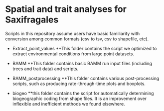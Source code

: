 # Spatial and trait analyses for Saxifragales
Scripts in this repository assume users have basic familiarity with conversion among common formats (csv to tsv, csv to shapefile, etc).

* Extract_point_values
**This folder contains the script we optimized to extract environmental conditions from large point datasets.

* BAMM 
**This folder contains basic BAMM run input files (including trees and trait data) and scripts.

* BAMM_postprocessing 
**This folder contains various post-processing scripts, such as producing rate-through-time plots and boxplots.

* biogeo 
**this folder contains the script for automatically determining biogeographic coding from shape files. It is an improvement over inflexible and inefficient methods we found elsewhere.
